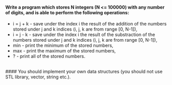 #### Write a program which stores N integers (N <= 100000) with any number of digits, and is able to perform the following operations:
<ul>
<li>i = j + k - save under the index i the result of the addition of the numbers stored under j and k indices (i, j, k are from range [0, N-1]),</li>
<li>i = j - k - save under the index i the result of the substraction of the numbers stored under j and k indices (i, j, k are from range [0, N-1]),</li>
<li>min - print the minimum of the stored numbers,</li>
<li>max - print the maximum of the stored numbers,</li>
<li>? - print all of the stored numbers.<br></li>
</ul><br>
#### You should implement your own data structures (you should not use STL library, vector, string etc.).  
